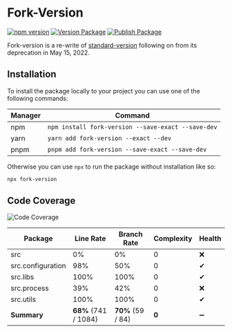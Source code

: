 # Fork-Version

[![npm version](https://badge.fury.io/js/fork-version.svg)](https://www.npmjs.com/package/fork-version)
[![Version Package](https://github.com/eglavin/fork-version/actions/workflows/version.yml/badge.svg)](https://github.com/eglavin/fork-version/actions/workflows/version.yml)
[![Publish Package](https://github.com/eglavin/fork-version/actions/workflows/release.yml/badge.svg)](https://github.com/eglavin/fork-version/actions/workflows/release.yml)

Fork-version is a re-write of [standard-version](https://github.com/conventional-changelog/standard-version) following on from its deprecation in May 15, 2022.

## Installation

To install the package locally to your project you can use one of the following commands:

| Manager | Command                                            |
| ------- | -------------------------------------------------- |
| npm     | `npm install fork-version --save-exact --save-dev` |
| yarn    | `yarn add fork-version --exact --dev`              |
| pnpm    | `pnpm add fork-version --save-exact --save-dev`    |

Otherwise you can use `npx` to run the package without installation like so:

```bash
npx fork-version
```

## Code Coverage

<!-- Code Coverage Table Start -->

![Code Coverage](https://img.shields.io/badge/Code%20Coverage-68%25-yellow?style=flat)

| Package           | Line Rate            | Branch Rate       | Complexity | Health |
| ----------------- | -------------------- | ----------------- | ---------- | ------ |
| src               | 0%                   | 0%                | 0          | ❌     |
| src.configuration | 98%                  | 50%               | 0          | ✔     |
| src.libs          | 100%                 | 100%              | 0          | ✔     |
| src.process       | 39%                  | 42%               | 0          | ❌     |
| src.utils         | 100%                 | 100%              | 0          | ✔     |
| **Summary**       | **68%** (741 / 1084) | **70%** (59 / 84) | **0**      | ➖     |

<!-- Code Coverage Table End -->
